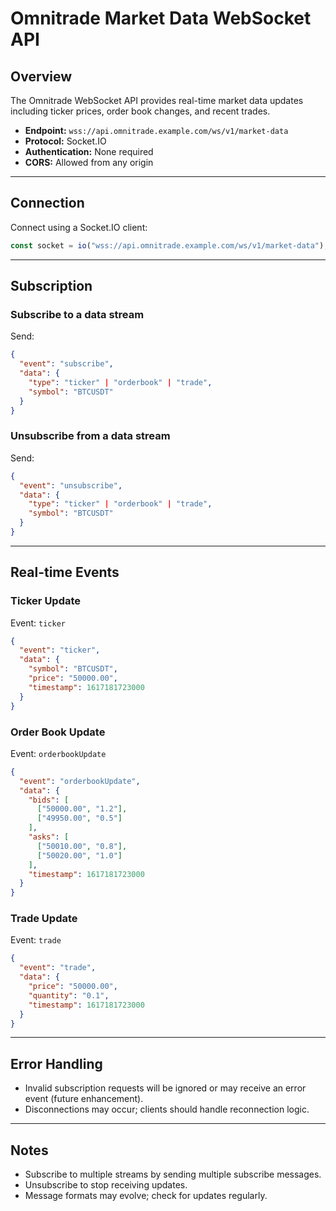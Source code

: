 # Omnitrade Market Data WebSocket API

## Overview

The Omnitrade WebSocket API provides real-time market data updates including ticker prices, order book changes, and recent trades.

- **Endpoint:** `wss://api.omnitrade.example.com/ws/v1/market-data`
- **Protocol:** Socket.IO
- **Authentication:** None required
- **CORS:** Allowed from any origin

---

## Connection

Connect using a Socket.IO client:

```js
const socket = io("wss://api.omnitrade.example.com/ws/v1/market-data");
```

---

## Subscription

### Subscribe to a data stream

Send:

```json
{
  "event": "subscribe",
  "data": {
    "type": "ticker" | "orderbook" | "trade",
    "symbol": "BTCUSDT"
  }
}
```

### Unsubscribe from a data stream

Send:

```json
{
  "event": "unsubscribe",
  "data": {
    "type": "ticker" | "orderbook" | "trade",
    "symbol": "BTCUSDT"
  }
}
```

---

## Real-time Events

### Ticker Update

Event: `ticker`

```json
{
  "event": "ticker",
  "data": {
    "symbol": "BTCUSDT",
    "price": "50000.00",
    "timestamp": 1617181723000
  }
}
```

### Order Book Update

Event: `orderbookUpdate`

```json
{
  "event": "orderbookUpdate",
  "data": {
    "bids": [
      ["50000.00", "1.2"],
      ["49950.00", "0.5"]
    ],
    "asks": [
      ["50010.00", "0.8"],
      ["50020.00", "1.0"]
    ],
    "timestamp": 1617181723000
  }
}
```

### Trade Update

Event: `trade`

```json
{
  "event": "trade",
  "data": {
    "price": "50000.00",
    "quantity": "0.1",
    "timestamp": 1617181723000
  }
}
```

---

## Error Handling

- Invalid subscription requests will be ignored or may receive an error event (future enhancement).
- Disconnections may occur; clients should handle reconnection logic.

---

## Notes

- Subscribe to multiple streams by sending multiple subscribe messages.
- Unsubscribe to stop receiving updates.
- Message formats may evolve; check for updates regularly.
